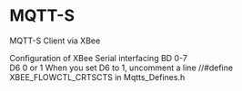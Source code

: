 MQTT-S
======

MQTT-S Client via XBee
  
  Configuration of XBee
  Serial interfacing
  BD 0-7  
  D6 0 or 1
  When you set D6 to 1, uncomment a line //#define XBEE_FLOWCTL_CRTSCTS in Mqtts_Defines.h
  
